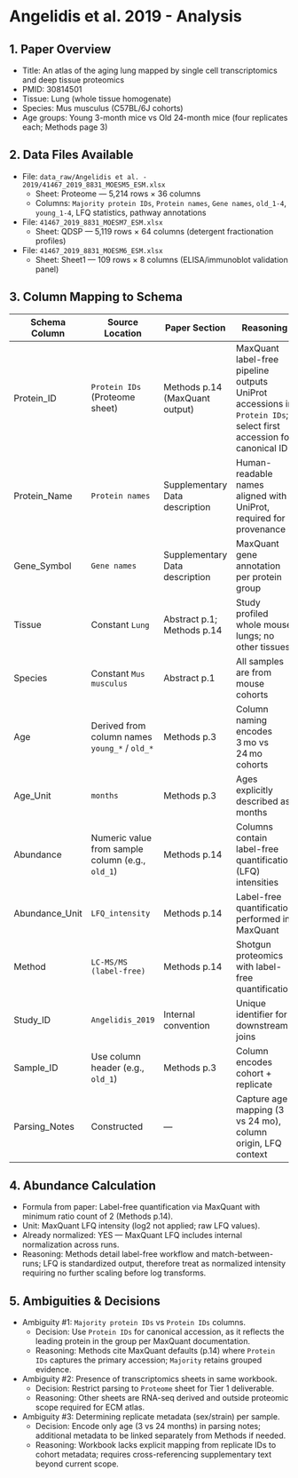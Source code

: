 # Angelidis et al. 2019 - Analysis

## 1. Paper Overview
- Title: An atlas of the aging lung mapped by single cell transcriptomics and deep tissue proteomics
- PMID: 30814501
- Tissue: Lung (whole tissue homogenate)
- Species: Mus musculus (C57BL/6J cohorts)
- Age groups: Young 3-month mice vs Old 24-month mice (four replicates each; Methods page 3)

## 2. Data Files Available
- File: `data_raw/Angelidis et al. - 2019/41467_2019_8831_MOESM5_ESM.xlsx`
  - Sheet: Proteome — 5,214 rows × 36 columns
  - Columns: `Majority protein IDs`, `Protein names`, `Gene names`, `old_1-4`, `young_1-4`, LFQ statistics, pathway annotations
- File: `41467_2019_8831_MOESM7_ESM.xlsx`
  - Sheet: QDSP — 5,119 rows × 64 columns (detergent fractionation profiles)
- File: `41467_2019_8831_MOESM6_ESM.xlsx`
  - Sheet: Sheet1 — 109 rows × 8 columns (ELISA/immunoblot validation panel)

## 3. Column Mapping to Schema
| Schema Column | Source Location | Paper Section | Reasoning |
|---------------|----------------|---------------|-----------|
| Protein_ID | `Protein IDs` (Proteome sheet) | Methods p.14 (MaxQuant output) | MaxQuant label-free pipeline outputs UniProt accessions in `Protein IDs`; select first accession for canonical ID |
| Protein_Name | `Protein names` | Supplementary Data description | Human-readable names aligned with UniProt, required for provenance |
| Gene_Symbol | `Gene names` | Supplementary Data description | MaxQuant gene annotation per protein group |
| Tissue | Constant `Lung` | Abstract p.1; Methods p.14 | Study profiled whole mouse lungs; no other tissues |
| Species | Constant `Mus musculus` | Abstract p.1 | All samples are from mouse cohorts |
| Age | Derived from column names `young_*` / `old_*` | Methods p.3 | Column naming encodes 3 mo vs 24 mo cohorts |
| Age_Unit | `months` | Methods p.3 | Ages explicitly described as months |
| Abundance | Numeric value from sample column (e.g., `old_1`) | Methods p.14 | Columns contain label-free quantification (LFQ) intensities |
| Abundance_Unit | `LFQ_intensity` | Methods p.14 | Label-free quantification performed in MaxQuant |
| Method | `LC-MS/MS (label-free)` | Methods p.14 | Shotgun proteomics with label-free quantification |
| Study_ID | `Angelidis_2019` | Internal convention | Unique identifier for downstream joins |
| Sample_ID | Use column header (e.g., `old_1`) | Methods p.3 | Column encodes cohort + replicate |
| Parsing_Notes | Constructed | — | Capture age mapping (3 vs 24 mo), column origin, LFQ context |

## 4. Abundance Calculation
- Formula from paper: Label-free quantification via MaxQuant with minimum ratio count of 2 (Methods p.14).
- Unit: MaxQuant LFQ intensity (log2 not applied; raw LFQ values).
- Already normalized: YES — MaxQuant LFQ includes internal normalization across runs.
- Reasoning: Methods detail label-free workflow and match-between-runs; LFQ is standardized output, therefore treat as normalized intensity requiring no further scaling before log transforms.

## 5. Ambiguities & Decisions
- Ambiguity #1: `Majority protein IDs` vs `Protein IDs` columns.
  - Decision: Use `Protein IDs` for canonical accession, as it reflects the leading protein in the group per MaxQuant documentation.
  - Reasoning: Methods cite MaxQuant defaults (p.14) where `Protein IDs` captures the primary accession; `Majority` retains grouped evidence.
- Ambiguity #2: Presence of transcriptomics sheets in same workbook.
  - Decision: Restrict parsing to `Proteome` sheet for Tier 1 deliverable.
  - Reasoning: Other sheets are RNA-seq derived and outside proteomic scope required for ECM atlas.
- Ambiguity #3: Determining replicate metadata (sex/strain) per sample.
  - Decision: Encode only age (3 vs 24 months) in parsing notes; additional metadata to be linked separately from Methods if needed.
  - Reasoning: Workbook lacks explicit mapping from replicate IDs to cohort metadata; requires cross-referencing supplementary text beyond current scope.

